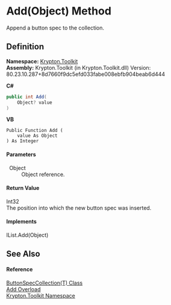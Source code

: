# Add(Object) Method


Append a button spec to the collection.



## Definition
**Namespace:** <a href="79d2eac2-21f4-54ff-7552-b20c33c30600.md">Krypton.Toolkit</a>  
**Assembly:** Krypton.Toolkit (in Krypton.Toolkit.dll) Version: 80.23.10.287+8d7660f9dc5efd033fabe008ebfb904beab6d444

**C#**
``` C#
public int Add(
	Object? value
)
```
**VB**
``` VB
Public Function Add ( 
	value As Object
) As Integer
```



#### Parameters
<dl><dt>  Object</dt><dd>Object reference.</dd></dl>

#### Return Value
Int32  
The position into which the new button spec was inserted.

#### Implements
IList.Add(Object)  


## See Also


#### Reference
<a href="f8e597ed-563e-9610-4f3a-2e5b9507f06f.md">ButtonSpecCollection(T) Class</a>  
<a href="5a4131e0-295a-b452-17bc-c169a4caeeb0.md">Add Overload</a>  
<a href="79d2eac2-21f4-54ff-7552-b20c33c30600.md">Krypton.Toolkit Namespace</a>  
